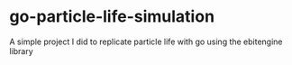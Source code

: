 # go-particle-life-simulation
A simple project I did to replicate particle life with go using the ebitengine library
